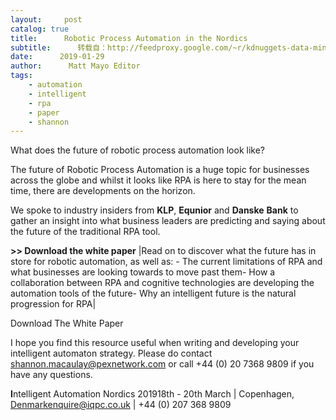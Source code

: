 ```yaml
---
layout:     post
catalog: true
title:      Robotic Process Automation in the Nordics
subtitle:      转载自：http://feedproxy.google.com/~r/kdnuggets-data-mining-analytics/~3/DtgNwHigc5U/robotic-process-automation-nordics.html
date:      2019-01-29
author:      Matt Mayo Editor
tags:
    - automation
    - intelligent
    - rpa
    - paper
    - shannon
---
```




What does the future of robotic process automation look like? 


The future of Robotic Process Automation is a huge topic for businesses across the globe and whilst it looks like RPA is here to stay for the mean time, there are developments on the horizon.

We spoke to industry insiders from **KLP**, **Equnior** and **Danske** **Bank** to gather an insight into what business leaders are predicting and saying about the future of the traditional RPA tool.


**>> Download the white paper**
|Read on to discover what the future has in store for robotic automation, as well as: - The current limitations of RPA and what businesses are looking towards to move past them- How a collaboration between RPA and cognitive technologies are developing the automation tools of the future- Why an intelligent future is the natural progression for RPA|

Download The White Paper


I hope you find this resource useful when writing and developing your intelligent automaton strategy. Please do contact shannon.macaulay@pexnetwork.com or call +44 (0) 20 7368 9809 if you have any questions. 


**I**ntelligent Automation Nordics 201918th - 20th March | Copenhagen, Denmarkenquire@iqpc.co.uk | +44 (0) 207 368 9809





